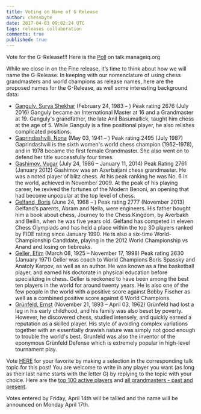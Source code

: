 ```yaml
---
title: Voting on Name of G Release
author: chessbyte
date: 2017-04-03 09:02:24 UTC
tags: releases collaboration
comments: true
published: true
---
```


Vote for the G-Release!!! Here is the [Poll](http://talk.manageiq.org/t/voting-on-name-of-g-release/2225) on talk.manageiq.org

While we close in on the Fine release, it’s time to think about how we will name the G-Release.  In keeping with our nomenclature of using chess grandmasters and world champions as release names, here are the proposed names for the G-Release, as well some interesting background data:

- [Ganguly, Surya Shekhar](https://en.wikipedia.org/wiki/Surya_Shekhar_Ganguly) (February 24, 1983 – ) Peak rating 2676 (July 2016)
Ganguly became an International Master at 16 and a Grandmaster at 19. Ganguly's grandfather, the late Anil Basumallick, taught him chess at the age of 5. While Ganguly is a fine positional player, he also relishes complicated positions.
- [Gaprindashvili, Nona](https://en.wikipedia.org/wiki/Nona_Gaprindashvili) (May 03, 1941 – ) Peak rating 2495 (July 1987)
Gaprindashvili is the sixth women's world chess champion (1962–1978), and in 1978 became the first female Grandmaster. She also went on to defend her title successfully four times.
- [Gashimov, Vugar](https://en.wikipedia.org/wiki/Vugar_Gashimov) (July 24, 1986 – January 11, 2014) Peak Rating 2761 (January 2012)
Gashimov was an Azerbaijani chess grandmaster. He was a noted player of blitz chess. At his peak ranking he was No. 6 in the world, achieved in November 2009. At the peak of his playing career, he revived the fortunes of the Modern Benoni, an opening that had become unpopular at the top level of chess.
- [Gelfand, Boris](https://en.wikipedia.org/wiki/Boris_Gelfand) (June 24, 1968 – ) Peak rating 2777 (November 2013)
Gelfand’s parents, Abram and Nella, were engineers. His father bought him a book about chess, Journey to the Chess Kingdom, by Averbakh and Beilin, when he was five years old. Gelfand has competed in eleven Chess Olympiads and has held a place within the top 30 players ranked by FIDE rating since January 1990. He is also a six-time World-Championship Candidate, playing in the 2012 World Championship vs Anand and losing on tiebreaks.
- [Geller, Efim](https://en.wikipedia.org/wiki/Efim_Geller) (March 08, 1925 – November 17, 1998) Peak rating 2630 (January 1971)
Geller was coach to World Champions Boris Spassky and Anatoly Karpov, as well as an author. He was known as a fine basketball player, and earned his doctorate in physical education before specializing in chess. Geller is reckoned to have been among the best ten players in the world for around twenty years. He is also one of the few people in the world with a positive score against Bobby Fischer as well as a combined positive score against 6 World Champions.
- [Grünfeld, Ernst](https://en.wikipedia.org/wiki/Ernst_Gr%C3%BCnfeld) (November 21, 1893 – April 03, 1962)
Grünfeld had lost a leg in his early childhood, and his family was also beset by poverty. However, he discovered chess, studied intensely, and quickly earned a reputation as a skilled player. His style of avoiding complex variations together with an essentially drawish nature was simply not good enough to trouble the world's best. Grunfeld was also the inventor of the eponymous Grünfeld Defense which is extremely popular in high-level tournament play.

Vote [HERE](http://talk.manageiq.org/t/voting-on-name-of-g-release/2225) for your favorite by making a selection in the corresponding talk topic for this post! You are welcome to write in any player you want (as long as their last name starts with the letter G) by replying to the topic with your choice.  Here are the [top 100 active players](http://2700chess.com/?per-page=100) and [all grandmasters - past and present](https://en.wikipedia.org/wiki/List_of_chess_grandmasters).

Votes entered by Friday, April 14th will be tallied and the name will be announced on Monday April 17th.
